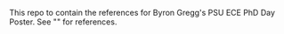 This repo to contain the references for Byron Gregg's PSU ECE PhD Day Poster. See "" for references.
